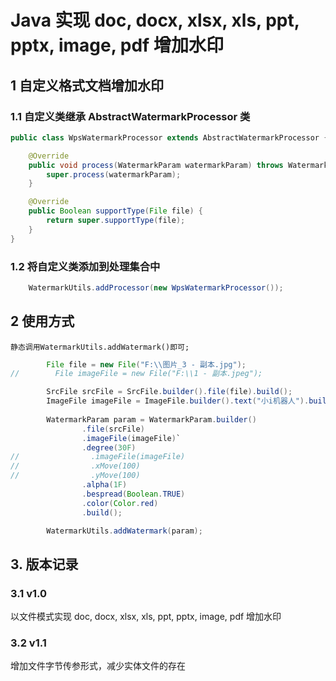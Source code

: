 # Java 实现 doc, docx, xlsx, xls, ppt, pptx, image, pdf 增加水印

## 1 自定义格式文档增加水印
### 1.1 自定义类继承 AbstractWatermarkProcessor 类
```java
public class WpsWatermarkProcessor extends AbstractWatermarkProcessor {

    @Override
    public void process(WatermarkParam watermarkParam) throws WatermarkException {
        super.process(watermarkParam);
    }

    @Override
    public Boolean supportType(File file) {
        return super.supportType(file);
    }
}
```
### 1.2 将自定义类添加到处理集合中
```java
    WatermarkUtils.addProcessor(new WpsWatermarkProcessor());
```

## 2 使用方式
    静态调用WatermarkUtils.addWatermark()即可;
```java
        File file = new File("F:\\图片_3 - 副本.jpg");
//        File imageFile = new File("F:\\1 - 副本.jpeg");

        SrcFile srcFile = SrcFile.builder().file(file).build();
        ImageFile imageFile = ImageFile.builder().text("小i机器人").build();
        
        WatermarkParam param = WatermarkParam.builder()
                .file(srcFile)
                .imageFile(imageFile)`
                .degree(30F)
//                .imageFile(imageFile)
//                .xMove(100)
//                .yMove(100)
                .alpha(1F)
                .bespread(Boolean.TRUE)
                .color(Color.red)
                .build();

        WatermarkUtils.addWatermark(param);
```

## 3. 版本记录
### 3.1 v1.0
以文件模式实现 doc, docx, xlsx, xls, ppt, pptx, image, pdf 增加水印

### 3.2 v1.1
增加文件字节传参形式，减少实体文件的存在
























